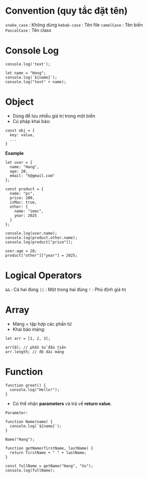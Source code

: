 # Convention (quy tắc đặt tên)
`snake_case` : Không dùng 
`kebab-case` : Tên file 
`camelCase`  : Tên biến 
`PascalCase` : Tên class 

# Console Log

```
console.log('text');
```
```
let name = "Hang";
console.log(`${name}`);
console.log("text" + name);
```

# Object
- Dùng để lưu nhiều giá trị trong một biến
- Cú pháp khai báo:
```
const obj = {
  key: value,
  ...
}
```
**Example**
```
let user = {
  name: "Hang",
  age: 20,
  email: "h@gmail.com"
};

const product = {
  name: "pc",
  price: 100,
  isMac: true,
  other: {
    name: "imac",
    year: 2025
  }
};

console.log(user.name);
console.log(product.other.name);
console.log(product["price"]);

user.age = 28;
product["other"]["year"] = 2025;
```

# Logical Operators
`&&`  :  Cả hai đúng
`||` : Một trong hai đúng
`!`  : Phủ định giá trị

# Array

- Mảng = tập hợp các phần tử
- Khai báo mảng:
```
let arr = [1, 2, 3];

arr[0]; // phần tử đầu tiên
arr.length; // độ dài mảng
```

# Function
```
function greet() {
  console.log("Hello!");
}
```
- Có thể nhận **parameters** và trả về **return value**.

```
Parameter:

function Name(name) {
  console.log(`${name}`);
}

Name("Hang");
```
```
function getName(firstName, lastName) {
  return firstName + " " + lastName;
}

const fullName = getName("Hang", "Vu");
console.log(fullName);

```
